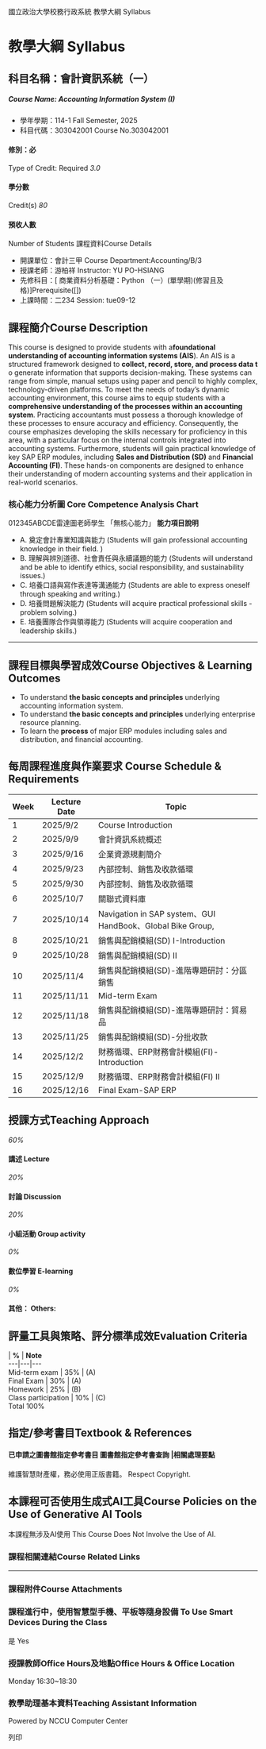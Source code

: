 國立政治大學校務行政系統 教學大綱 Syllabus
# 教學大綱 Syllabus
##  科目名稱：會計資訊系統（一）
#####  Course Name: Accounting Information System (I)
  * 學年學期：114-1 Fall Semester, 2025 
  * 科目代碼：303042001 Course No.303042001


#### 修別：必
Type of Credit: Required 
_3.0_
#### 學分數
Credit(s)
_80_
#### 預收人數
Number of Students
課程資料Course Details
  * 開課單位：會計三甲 Course Department:Accounting/B/3 
  * 授課老師：游柏祥 Instructor: YU PO-HSIANG 
  * 先修科目：[ 商業資料分析基礎：Python （一）(單學期)(修習且及格)]Prerequisite([])
  * 上課時間：二234 Session: tue09-12


##  課程簡介Course Description
This course is designed to provide students with a**foundational understanding of accounting information systems (AIS**). An AIS is a structured framework designed to **collect, record, store, and process data t** o generate information that supports decision-making. These systems can range from simple, manual setups using paper and pencil to highly complex, technology-driven platforms. 
To meet the needs of today’s dynamic accounting environment, this course aims to equip students with a **comprehensive understanding of the processes within an accounting system**. Practicing accountants must possess a thorough knowledge of these processes to ensure accuracy and efficiency. Consequently, the course emphasizes developing the skills necessary for proficiency in this area, with a particular focus on the internal controls integrated into accounting systems. 
Furthermore, students will gain practical knowledge of key SAP ERP modules, including **Sales and Distribution (SD)** and **Financial Accounting (FI)**. These hands-on components are designed to enhance their understanding of modern accounting systems and their application in real-world scenarios. 
###  核心能力分析圖 Core Competence Analysis Chart
012345ABCDE雷達圖老師學生
「無核心能力」 
**能力項目說明**
  * A. 奠定會計專業知識與能力 (Students will gain professional accounting knowledge in their field. )
  * B. 理解與辨別道德、社會責任與永續議題的能力 (Students will understand and be able to identify ethics, social responsibility, and sustainability issues.)
  * C. 培養口語與寫作表達等溝通能力 (Students are able to express oneself through speaking and writing.)
  * D. 培養問題解決能力 (Students will acquire practical professional skills - problem solving.)
  * E. 培養團隊合作與領導能力 (Students will acquire cooperation and leadership skills.)


* * *
##  課程目標與學習成效Course Objectives & Learning Outcomes 
  * To understand **the basic concepts and principles** underlying accounting information system. 
  * To understand **the basic concepts and principles** underlying enterprise resource planning. 
  * To learn the **process** of major ERP modules including sales and distribution, and financial accounting. 


##  每周課程進度與作業要求 Course Schedule & Requirements
Week |  Lecture Date |  Topic  
---|---|---  
1 |  2025/9/2 |  Course Introduction  
2 |  2025/9/9 |  會計資訊系統概述  
3 |  2025/9/16 |  企業資源規劃簡介  
4 |  2025/9/23 |  內部控制、銷售及收款循環  
5 |  2025/9/30 |  內部控制、銷售及收款循環  
6 |  2025/10/7 |  關聯式資料庫  
7 |  2025/10/14 |  Navigation in SAP system、GUI HandBook、Global Bike Group,  
8 |  2025/10/21 |  銷售與配銷模組(SD) I-Introduction  
9 |  2025/10/28 |  銷售與配銷模組(SD) II  
10 |  2025/11/4 |  銷售與配銷模組(SD)-進階專題研討：分區銷售  
11 |  2025/11/11 |  Mid-term Exam  
12 |  2025/11/18 |  銷售與配銷模組(SD)-進階專題研討：貿易品  
13 |  2025/11/25 |  銷售與配銷模組(SD)-分批收款  
14 |  2025/12/2 |  財務循環、ERP財務會計模組(FI)-Introduction  
15 |  2025/12/9 |  財務循環、ERP財務會計模組(FI) II  
16 |  2025/12/16 |  Final Exam-SAP ERP   
##  授課方式Teaching Approach
_60%_
####  講述 Lecture
_20%_
####  討論 Discussion
_20%_
####  小組活動 Group activity
_0%_
####  數位學習 E-learning
_0%_
####  其他： Others:
##  評量工具與策略、評分標準成效Evaluation Criteria
|  **%** |  **Note**  
---|---|---  
Mid-term exam  |  35% |  (A)   
Final Exam |  30% |  (A)  
Homework |  25% |  (B)  
Class participation  |  10% |  (C)   
Total 100% 
##  指定/參考書目Textbook & References
####  已申請之圖書館指定參考書目  圖書館指定參考書查詢 |相關處理要點
維護智慧財產權，務必使用正版書籍。 Respect Copyright.
##  本課程可否使用生成式AI工具Course Policies on the Use of Generative AI Tools
本課程無涉及AI使用 This Course Does Not Involve the Use of AI.
###  課程相關連結Course Related Links
* * *
###  課程附件Course Attachments
###  課程進行中，使用智慧型手機、平板等隨身設備 To Use Smart Devices During the Class
是  Yes
###  授課教師Office Hours及地點Office Hours & Office Location
Monday 16:30~18:30
###  教學助理基本資料Teaching Assistant Information
Powered by NCCU Computer Center
  
列印

